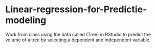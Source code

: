 # Linear-regression-for-Predictie-modeling
Work from class using the data called (Tree) in RStudio to predict the volume of a tree by selecting a dependent and independent variable. 
